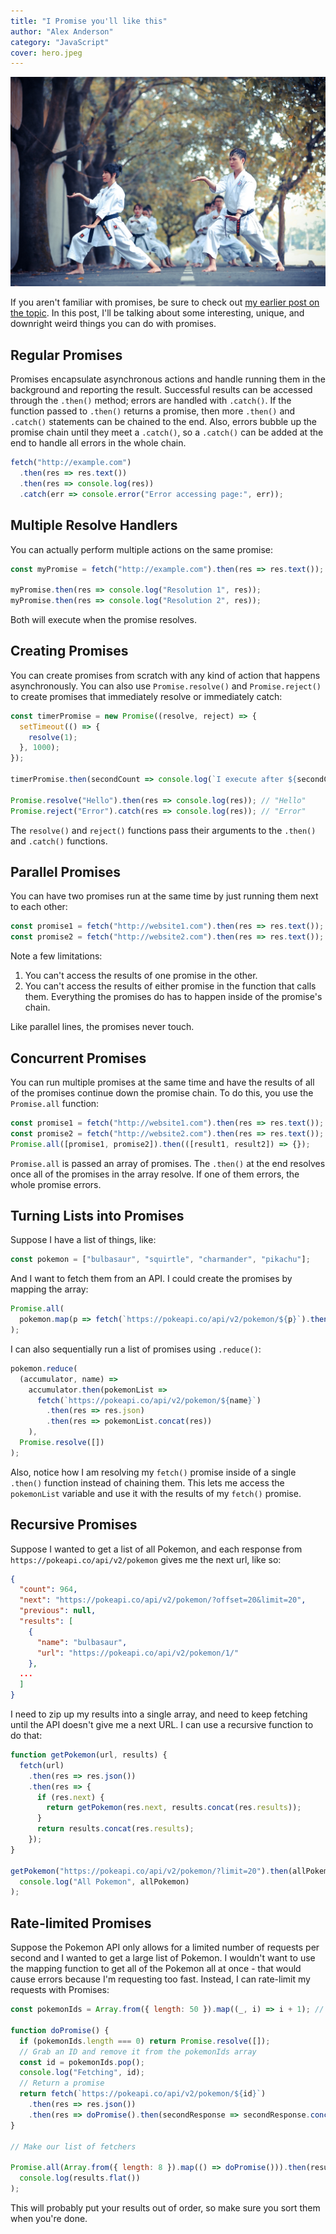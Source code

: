 ```yaml
---
title: "I Promise you'll like this"
author: "Alex Anderson"
category: "JavaScript"
cover: hero.jpeg
---
```


![Hero](hero.jpeg)

If you aren't familiar with promises, be sure to check out [my earlier post on the topic](/i-promise-youll-like-this/). In this post, I'll be talking about some interesting, unique, and downright weird things you can do with promises.

## Regular Promises

Promises encapsulate asynchronous actions and handle running them in the background and reporting the result. Successful results can be accessed through the `.then()` method; errors are handled with `.catch()`. If the function passed to `.then()` returns a promise, then more `.then()` and `.catch()` statements can be chained to the end. Also, errors bubble up the promise chain until they meet a `.catch()`, so a `.catch()` can be added at the end to handle all errors in the whole chain.

```javascript
fetch("http://example.com")
  .then(res => res.text())
  .then(res => console.log(res))
  .catch(err => console.error("Error accessing page:", err));
```

## Multiple Resolve Handlers

You can actually perform multiple actions on the same promise:

```javascript
const myPromise = fetch("http://example.com").then(res => res.text());

myPromise.then(res => console.log("Resolution 1", res));
myPromise.then(res => console.log("Resolution 2", res));
```

Both will execute when the promise resolves.

## Creating Promises

You can create promises from scratch with any kind of action that happens asynchronously. You can also use `Promise.resolve()` and `Promise.reject()` to create promises that immediately resolve or immediately catch:

```javascript
const timerPromise = new Promise((resolve, reject) => {
  setTimeout(() => {
    resolve(1);
  }, 1000);
});

timerPromise.then(secondCount => console.log(`I execute after ${secondCount} second!`)); // I execute after 1 second

Promise.resolve("Hello").then(res => console.log(res)); // "Hello"
Promise.reject("Error").catch(res => console.log(res)); // "Error"
```

The `resolve()` and `reject()` functions pass their arguments to the `.then()` and `.catch()` functions.

## Parallel Promises

You can have two promises run at the same time by just running them next to each other:

```javascript
const promise1 = fetch("http://website1.com").then(res => res.text());
const promise2 = fetch("http://website2.com").then(res => res.text());
```

Note a few limitations:

1. You can't access the results of one promise in the other.
2. You can't access the results of either promise in the function that calls them. Everything the promises do has to happen inside of the promise's chain.

Like parallel lines, the promises never touch.

## Concurrent Promises

You can run multiple promises at the same time and have the results of all of the promises continue down the promise chain. To do this, you use the `Promise.all` function:

```javascript
const promise1 = fetch("http://website1.com").then(res => res.text());
const promise2 = fetch("http://website2.com").then(res => res.text());
Promise.all([promise1, promise2]).then(([result1, result2]) => {});
```

`Promise.all` is passed an array of promises. The `.then()` at the end resolves once all of the promises in the array resolve. If one of them errors, the whole promise errors.

## Turning Lists into Promises

Suppose I have a list of things, like:

```javascript
const pokemon = ["bulbasaur", "squirtle", "charmander", "pikachu"];
```

And I want to fetch them from an API. I could create the promises by mapping the array:

```javascript
Promise.all(
  pokemon.map(p => fetch(`https://pokeapi.co/api/v2/pokemon/${p}`).then(res => res.json))
);
```

I can also sequentially run a list of promises using `.reduce()`:

```javascript
pokemon.reduce(
  (accumulator, name) =>
    accumulator.then(pokemonList =>
      fetch(`https://pokeapi.co/api/v2/pokemon/${name}`)
        .then(res => res.json)
        .then(res => pokemonList.concat(res))
    ),
  Promise.resolve([])
);
```

Also, notice how I am resolving my `fetch()` promise inside of a single `.then()` function instead of chaining them. This lets me access the `pokemonList` variable and use it with the results of my `fetch()` promise.

## Recursive Promises

Suppose I wanted to get a list of all Pokemon, and each response from `https://pokeapi.co/api/v2/pokemon` gives me the next url, like so:

```json
{
  "count": 964,
  "next": "https://pokeapi.co/api/v2/pokemon/?offset=20&limit=20",
  "previous": null,
  "results": [
    {
      "name": "bulbasaur",
      "url": "https://pokeapi.co/api/v2/pokemon/1/"
    },
  ...
  ]
}
```

I need to zip up my results into a single array, and need to keep fetching until the API doesn't give me a next URL. I can use a recursive function to do that:

```javascript
function getPokemon(url, results) {
  fetch(url)
    .then(res => res.json())
    .then(res => {
      if (res.next) {
        return getPokemon(res.next, results.concat(res.results));
      }
      return results.concat(res.results);
    });
}

getPokemon("https://pokeapi.co/api/v2/pokemon/?limit=20").then(allPokemon =>
  console.log("All Pokemon", allPokemon)
);
```

## Rate-limited Promises

Suppose the Pokemon API only allows for a limited number of requests per second and I wanted to get a large list of Pokemon. I wouldn't want to use the mapping function to get all of the Pokemon all at once - that would cause errors because I'm requesting too fast. Instead, I can rate-limit my requests with Promises:

```javascript
const pokemonIds = Array.from({ length: 50 }).map((_, i) => i + 1); // [1,2,3,4,...,100]

function doPromise() {
  if (pokemonIds.length === 0) return Promise.resolve([]);
  // Grab an ID and remove it from the pokemonIds array
  const id = pokemonIds.pop();
  console.log("Fetching", id);
  // Return a promise
  return fetch(`https://pokeapi.co/api/v2/pokemon/${id}`)
    .then(res => res.json())
    .then(res => doPromise().then(secondResponse => secondResponse.concat(res)));
}

// Make our list of fetchers

Promise.all(Array.from({ length: 8 }).map(() => doPromise())).then(results =>
  console.log(results.flat())
);
```

This will probably put your results out of order, so make sure you sort them when you're done.
